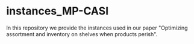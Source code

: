 # instances_MP-CASI
In this repository we provide the instances used in our paper "Optimizing assortment and inventory on shelves when products perish".
